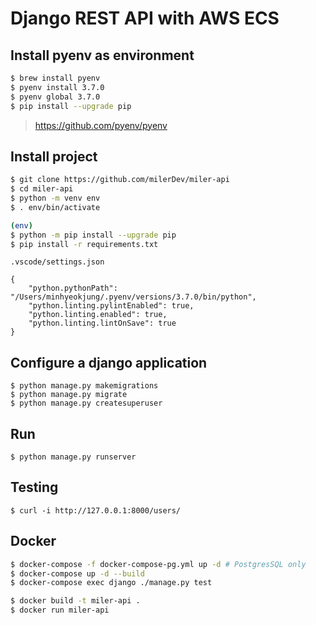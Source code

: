 # Django REST API with AWS ECS

## Install pyenv as environment

```bash
$ brew install pyenv
$ pyenv install 3.7.0
$ pyenv global 3.7.0
$ pip install --upgrade pip
```
> https://github.com/pyenv/pyenv

## Install project

```bash
$ git clone https://github.com/milerDev/miler-api
$ cd miler-api
$ python -m venv env
$ . env/bin/activate

(env)
$ python -m pip install --upgrade pip
$ pip install -r requirements.txt
```

`.vscode/settings.json`
```
{
    "python.pythonPath": "/Users/minhyeokjung/.pyenv/versions/3.7.0/bin/python",
    "python.linting.pylintEnabled": true,
    "python.linting.enabled": true,
    "python.linting.lintOnSave": true
}
```

## Configure a django application

```
$ python manage.py makemigrations
$ python manage.py migrate
$ python manage.py createsuperuser
```

## Run

```
$ python manage.py runserver
```

## Testing

```
$ curl -i http://127.0.0.1:8000/users/
```

## Docker

```bash
$ docker-compose -f docker-compose-pg.yml up -d # PostgresSQL only
$ docker-compose up -d --build
$ docker-compose exec django ./manage.py test
```

```bash
$ docker build -t miler-api .
$ docker run miler-api
```
